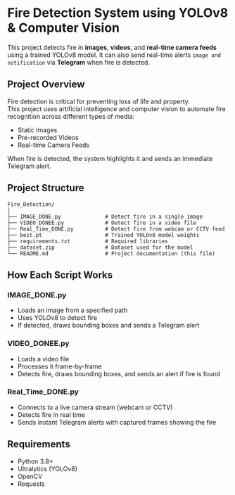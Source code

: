# Fire Detection System using YOLOv8 & Computer Vision

This project detects fire in **images**, **videos**, and **real-time camera feeds** using a trained YOLOv8 model. It can also send real-time alerts `image and notification` via **Telegram** when fire is detected.

## Project Overview

Fire detection is critical for preventing loss of life and property.  
This project uses artificial intelligence and computer vision to automate fire recognition across different types of media:

- Static Images  
- Pre-recorded Videos  
- Real-time Camera Feeds

When fire is detected, the system highlights it and sends an immediate Telegram alert.

## Project Structure

```
Fire_Detection/
│
├── IMAGE_DONE.py              # Detect fire in a single image
├── VIDEO_DONEE.py             # Detect fire in a video file
├── Real_Time_DONE.py          # Detect fire from webcam or CCTV feed
├── best.pt                    # Trained YOLOv8 model weights
├── requirements.txt           # Required libraries
├── dataset.zip                # Dataset used for the model
└── README.md                  # Project documentation (this file)
```

## How Each Script Works

### IMAGE_DONE.py
- Loads an image from a specified path  
- Uses YOLOv8 to detect fire  
- If detected, draws bounding boxes and sends a Telegram alert

### VIDEO_DONEE.py
- Loads a video file  
- Processes it frame-by-frame  
- Detects fire, draws bounding boxes, and sends an alert if fire is found

### Real_Time_DONE.py
- Connects to a live camera stream (webcam or CCTV)  
- Detects fire in real time  
- Sends instant Telegram alerts with captured frames showing the fire

## Requirements

- Python 3.8+  
- Ultralytics (YOLOv8)  
- OpenCV  
- Requests

